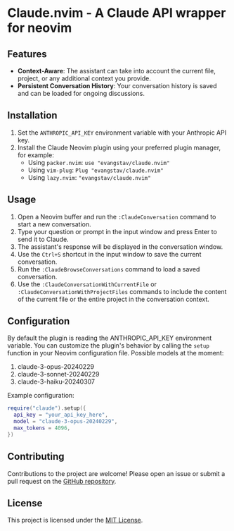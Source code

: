 # Claude.nvim - A Claude API wrapper for neovim

## Features

- **Context-Aware**: The assistant can take into account the current file, project, or any additional context you provide.
- **Persistent Conversation History**: Your conversation history is saved and can be loaded for ongoing discussions.

## Installation

1. Set the `ANTHROPIC_API_KEY` environment variable with your Anthropic API key.
2. Install the Claude Neovim plugin using your preferred plugin manager, for example:
   - Using `packer.nvim`: `use "evangstav/claude.nvim"`
   - Using `vim-plug`: `Plug "evangstav/claude.nvim"`
   - Using `lazy.nvim`: `"evangstav/claude.nvim"`

## Usage

1. Open a Neovim buffer and run the `:ClaudeConversation` command to start a new conversation.
2. Type your question or prompt in the input window and press Enter to send it to Claude.
3. The assistant's response will be displayed in the conversation window.
4. Use the `Ctrl+S` shortcut in the input window to save the current conversation.
5. Run the `:ClaudeBrowseConversations` command to load a saved conversation.
6. Use the `:ClaudeConversationWithCurrentFile` or `:ClaudeConversationWithProjectFiles` commands to include the content of the current file or the entire project in the conversation context.

## Configuration

By default the plugin is reading the ANTHROPIC_API_KEY environment variable.
You can customize the plugin's behavior by calling the `setup` function in your Neovim configuration file.
Possible models at the moment:

1. claude-3-opus-20240229
1. claude-3-sonnet-20240229
1. claude-3-haiku-20240307

Example configuration:

```lua
require("claude").setup({
  api_key = "your_api_key_here",
  model = "claude-3-opus-20240229",
  max_tokens = 4096,
})
```

## Contributing

Contributions to the project are welcome! Please open an issue or submit a pull request on the [GitHub repository](https://github.com/evangstav/claude.nvim).

## License

This project is licensed under the [MIT License](LICENSE).
